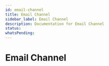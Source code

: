 ```yaml
---
id: email-channel
title: Email Channel
sidebar_label: Email Channel
description: Documentation for Email Channel
status: 
whatsPending: 
---
```


# Email Channel

